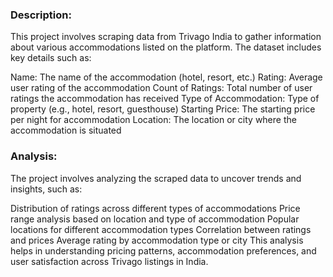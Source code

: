 ### Description:
This project involves scraping data from Trivago India to gather information about various accommodations listed on the platform. The dataset includes key details such as:

Name: The name of the accommodation (hotel, resort, etc.)
Rating: Average user rating of the accommodation
Count of Ratings: Total number of user ratings the accommodation has received
Type of Accommodation: Type of property (e.g., hotel, resort, guesthouse)
Starting Price: The starting price per night for accommodation
Location: The location or city where the accommodation is situated

### Analysis:
The project involves analyzing the scraped data to uncover trends and insights, such as:

Distribution of ratings across different types of accommodations
Price range analysis based on location and type of accommodation
Popular locations for different accommodation types
Correlation between ratings and prices
Average rating by accommodation type or city
This analysis helps in understanding pricing patterns, accommodation preferences, and user satisfaction across Trivago listings in India.

